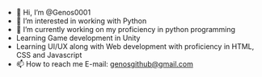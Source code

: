 - 👋 Hi, I’m @Genos0001
- 👀 I’m interested in working with Python
- 🌱 I’m currently working on my proficiency in python programming
- Learning Game development in Unity
- Learning UI/UX along with Web development with proficiency in HTML, CSS and Javascript
- 📫 How to reach me  E-mail: genosgithub@gmail.com

<!---
Genos0001/Genos0001 is a ✨ special ✨ repository because its `README.md` (this file) appears on your GitHub profile.
You can click the Preview link to take a look at your changes.
--->

